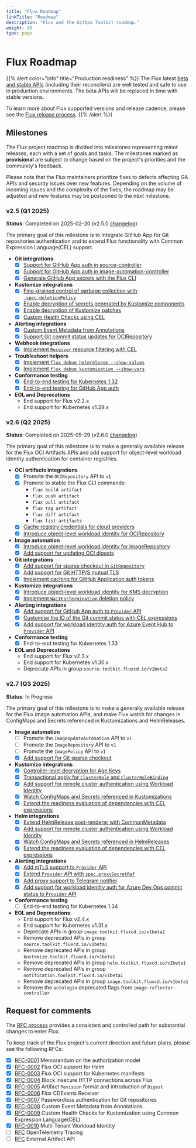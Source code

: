 ```yaml
---
title: "Flux Roadmap"
linkTitle: "Roadmap"
description: "Flux and the GitOps Toolkit roadmap."
weight: 90
type: page
---
```


# Flux Roadmap

{{% alert color="info" title="Production readiness" %}}
The Flux latest [beta and stable APIs](/flux/components/)
(including their reconcilers) are well tested and safe to use in production environments.
The beta APIs will be replaced in time with stable versions.

To learn more about Flux supported versions and release cadence,
please see the [Flux release process](/flux/releases/).
{{% /alert %}}

## Milestones

The Flux project roadmap is divided into milestones representing minor releases,
each with a set of goals and tasks. The milestones marked as **provisional** are
subject to change based on the project's priorities and the community's feedback.

Please note that the Flux maintainers prioritize fixes to defects affecting GA APIs
and security issues over new features. Depending on the volume of incoming issues and
the complexity of the fixes, the roadmap may be adjusted and new features
may be postponed to the next milestone.

### v2.5 (Q1 2025)

**Status**: Completed on 2025-02-20 (v2.5.0 [changelog](https://fluxcd.io/blog/2025/02/flux-v2.5.0/))

The primary goal of this milestone is to integrate GitHub App for Git repositories authentication
and to extend Flux functionality with Common Expression Language(CEL) support.

- **Git integrations**
  - [x] [Support for GitHub App auth in source-controller](https://github.com/fluxcd/source-controller/pull/1647)
  - [x] [Support for GitHub App auth in image-automation-controller](https://github.com/fluxcd/image-automation-controller/pull/780)
  - [x] [Generate GitHub App secrets with the Flux CLI](https://github.com/fluxcd/flux2/pull/5103)

- **Kustomize integrations**
  - [x] [Fine-grained control of garbage collection with `.spec.deletionPolicy`](https://github.com/fluxcd/kustomize-controller/pull/1314)
  - [x] [Enable decryption of secrets generated by Kustomize components](https://github.com/fluxcd/kustomize-controller/pull/1283)
  - [x] [Enable decryption of Kustomize patches](https://github.com/fluxcd/kustomize-controller/pull/1286)
  - [x] [Custom Health Checks using CEL](https://github.com/fluxcd/flux2/pull/5151)

- **Alerting integrations**
  - [x] [Custom Event Metadata from Annotations](https://github.com/fluxcd/flux2/pull/4809)
  - [x] [Support Git commit status updates for OCIRepository](https://github.com/fluxcd/flux2/issues/5148)

- **Webhook integrations**
  - [x] [Implement `Receiver` resource filtering with CEL](https://github.com/fluxcd/notification-controller/pull/948)

- **Troubleshoot helpers**
  - [x] [Implement `flux debug helmrelease --show-values`](https://github.com/fluxcd/flux2/pull/5106)
  - [x] [Implement `flux debug kustomization --show-vars`](https://github.com/fluxcd/flux2/pull/5117)

- **Conformance testing**
  - [x] [End-to-end testing for Kubernetes 1.32](https://github.com/fluxcd/flux2/pull/5111)
  - [x] [End-to-end testing for GitHub App auth](https://github.com/fluxcd/pkg/pull/818)

- **EOL and Deprecations**
  - End support for Flux v2.2.x
  - End support for Kubernetes v1.29.x

### v2.6 (Q2 2025)

**Status**: Completed on 2025-05-29 (v2.6.0 [changelog](https://fluxcd.io/blog/2025/05/flux-v2.6.0/))

The primary goal of this milestone is to make a generally available release for the Flux OCI Artifacts APIs
and add support for object-level workload identity authentication for container registries.

- **OCI artifacts integrations**
  - [x] Promote the `OCIRepository` API to `v1`
  - [x] Promote to stable the Flux CLI commands:
    - `flux build artifact`
    - `flux push artifact`
    - `flux pull artifact`
    - `flux tag artifact`
    - `flux diff artifact`
    - `flux list artifacts`
  - [x] [Cache registry credentials for cloud providers](https://github.com/fluxcd/pkg/issues/642)
  - [x] [Introduce object-level workload identity for OCIRepository](https://github.com/fluxcd/source-controller/pull/1790)

- **Image automation**
  - [x] [Introduce object-level workload identity for ImageRepository](https://github.com/fluxcd/image-reflector-controller/pull/760)
  - [x] [Add support for updating OCI digests](https://github.com/fluxcd/flux2/issues/4245)

- **Git integrations**
  - [x] [Add support for sparse checkout in `GitRepository`](https://github.com/fluxcd/source-controller/pull/1774)
  - [x] [Add support for Git HTTP/S mutual TLS](https://github.com/fluxcd/source-controller/issues/1761#issuecomment-2796296665)
  - [x] [Implement caching for GitHub Application auth tokens](https://github.com/fluxcd/source-controller/pull/1745)

- **Kustomize integrations**
  - [x] [Introduce object-level workload identity for KMS decryption](https://github.com/fluxcd/kustomize-controller/pull/1412)
  - [x] [Implement `WaitForTermination` deletion policy](https://github.com/fluxcd/kustomize-controller/pull/1444)

- **Alerting integrations**
  - [x] [Add support for GitHub App auth to `Provider` API](https://github.com/fluxcd/notification-controller/issues/996)
  - [x] [Customise the ID of the Git commit status with CEL expressions](https://github.com/fluxcd/notification-controller/pull/1068)
  - [x] [Add support for workload identity auth for Azure Event Hub to `Provider` API](https://github.com/fluxcd/notification-controller/issues/1047)

- **Conformance testing**
  - [x] End-to-end testing for Kubernetes 1.33

- **EOL and Deprecations**
  - End support for Flux v2.3.x
  - End support for Kubernetes v1.30.x
  - Deprecate APIs in group `source.toolkit.fluxcd.io/v1beta2`

### v2.7 (Q3 2025)

**Status**: In Progress

The primary goal of this milestone is to make a generally available release for the Flux image automation APIs,
and make Flux watch for changes in ConfigMaps and Secrets referenced in Kustomizations and HelmReleases.

- **Image automation**
  - [ ] Promote the `ImageUpdateAutomation` API to `v1`
  - [ ] Promote the `ImageRepository` API to `v1`
  - [ ] Promote the `ImagePolicy` API to `v1`
  - [x] [Add support for Git sparse checkout](https://github.com/fluxcd/image-automation-controller/pull/920)

- **Kustomize integrations**
  - [x] [Controller-level decryption for Age Keys](https://github.com/fluxcd/kustomize-controller/issues/1465)
  - [x] [Transactional apply for `ClusterRole` and `ClusterRoleBinding`](https://github.com/fluxcd/pkg/issues/956)
  - [x] [Add support for remote cluster authentication using Workload Identity](https://github.com/fluxcd/kustomize-controller/pull/1476)
  - [x] [Watch ConfigMaps and Secrets referenced in Kustomizations](https://github.com/fluxcd/flux2/issues/5446)
  - [x] [Extend the readiness evaluation of dependencies with CEL expressions](https://github.com/fluxcd/kustomize-controller/pull/1491)

- **Helm integrations**
  - [x] [Extend HelmRelease post-renderer with CommonMetadata](https://github.com/fluxcd/helm-controller/pull/1223)
  - [x] [Add support for remote cluster authentication using Workload Identity](https://github.com/fluxcd/helm-controller/pull/1249)
  - [x] [Watch ConfigMaps and Secrets referenced in HelmReleases](https://github.com/fluxcd/helm-controller/pull/1258)
  - [x] [Extend the readiness evaluation of dependencies with CEL expressions](https://github.com/fluxcd/helm-controller/pull/1271)

- **Alerting integrations**
  - [x] [Add mTLS support to `Provider` API](https://github.com/fluxcd/notification-controller/pull/1137)
  - [x] [Extend `Provider` API with `spec.proxySecretRef`](https://github.com/fluxcd/notification-controller/pull/1133)
  - [x] [Add proxy support to Telegram notifier](https://github.com/fluxcd/notification-controller/pull/1140)
  - [x] [Add support for workload identity auth for Azure Dev Ops commit status to `Provider` API](https://github.com/fluxcd/notification-controller/issues/1008)
  
- **Conformance testing**
  - [ ] End-to-end testing for Kubernetes 1.34

- **EOL and Deprecations**
  - End support for Flux v2.4.x
  - End support for Kubernetes v1.31.x
  - Deprecate APIs in group `image.toolkit.fluxcd.io/v1beta2`
  - Remove deprecated APIs in group `source.toolkit.fluxcd.io/v1beta1`
  - Remove deprecated APIs in group `kustomize.toolkit.fluxcd.io/v1beta1`
  - Remove deprecated APIs in group `helm.toolkit.fluxcd.io/v2beta1`
  - Remove deprecated APIs in group `notification.toolkit.fluxcd.io/v1beta1`
  - Remove deprecated APIs in group `image.toolkit.fluxcd.io/v1beta1`
  - Remove the `autologin` deprecated flags from `image-reflector-controller`

## Request for comments

The [RFC process](https://github.com/fluxcd/flux2/tree/main/rfcs)
provides a consistent and controlled path for substantial changes to enter Flux.

To keep track of the Flux project's current direction and future plans, please see the following RFCs:

- [x] [RFC-0001](https://github.com/fluxcd/flux2/tree/main/rfcs/0001-authorization) Memorandum on the authorization model
- [x] [RFC-0002](https://github.com/fluxcd/flux2/tree/main/rfcs/0002-helm-oci) Flux OCI support for Helm
- [x] [RFC-0003](https://github.com/fluxcd/flux2/tree/main/rfcs/0003-kubernetes-oci) Flux OCI support for Kubernetes manifests
- [x] [RFC-0004](https://github.com/fluxcd/flux2/tree/main/rfcs/0004-insecure-http) Block insecure HTTP connections across Flux
- [x] [RFC-0005](https://github.com/fluxcd/flux2/tree/main/rfcs/0005-artifact-revision-and-digest) Artifact `Revision` format and introduction of `Digest`
- [x] [RFC-0006](https://github.com/fluxcd/flux2/tree/main/rfcs/0006-cdevents) Flux CDEvents Receiver
- [x] [RFC-0007](https://github.com/fluxcd/flux2/tree/main/rfcs/0007-git-repo-passwordless-auth) Passwordless authentication for Git repositories
- [x] [RFC-0008](https://github.com/fluxcd/flux2/tree/main/rfcs/0008-custom-event-metadata-from-annotations) Custom Event Metadata from Annotations
- [x] [RFC-0009](https://github.com/fluxcd/flux2/tree/main/rfcs/0009-custom-health-checks) Custom Health Checks for Kustomization using Common Expression Language(CEL)
- [x] [RFC-0010](https://github.com/fluxcd/flux2/tree/main/rfcs/0010-multi-tenant-workload-identity) Multi-Tenant Workload Identity
- [ ] [RFC](https://github.com/fluxcd/flux2/pull/5321) OpenTelemetry Tracing
- [ ] [RFC](https://github.com/fluxcd/flux2/pull/5292) External Artifact API
